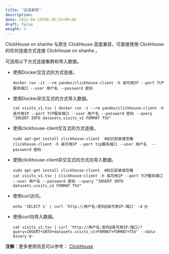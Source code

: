 ```yaml
---
title: "连接集群"
description: 
date: 2021-04-19T00:39:25+09:00
draft: false
weight: 3
---
```



ClickHouse on shanhe 与原生 ClickHouse 高度兼容，可直接使用 ClickHouse 的任何连接方式连接 ClickHouse on shanhe 。

可选用以下方式连接集群和导入数据。

- 使用Docker交互式的方式连接。
  
  ``` shell
  docker run -it --rm yandex/clickhouse-client -h 高可用IP --port TCP服务端口 --user 用户名 --password 密码
  ```


- 使用Docker非交互式的方式导入数据。
    ``` shell
    cat visits_v1.tsv | docker run -i --rm yandex/clickhouse-client -h 高可用IP --port TCP服务端口 --user 用户名 --password 密码 --query "INSERT INTO datasets.visits_v1 FORMAT TSV"
  ```


- 使用clickhouse-client交互式的方式连接。
   ``` shell
   sudo apt-get install clickhouse-client  #如已安装请忽略
   clickhouse-client -h 高可用IP --port tcp服务端口 --user 用户名  --password 密码
   ```

- 使用clickhouse-client非交互式的方式向导入数据。
   ``` shell
   sudo apt-get install clickhouse-client  #如已安装请忽略
   cat visits_v1.tsv | clickhouse-client -h 高可用IP --port TCP服务端口 --user 用户名 --password 密码 --query "INSERT INTO datasets.visits_v1 FORMAT TSV"
  ```

- 使用curl访问。
   ``` shell
   echo 'SELECT 1' | curl 'http://用户名:密码@高可用IP:端口' -d @-
   ```

- 使用curl向导入数据。
   ``` shell
   cat visits_v1.tsv | curl 'http://用户名:密码@高可用IP:端口/?query=INSERT+INTO+datasets.visits_v1+FORMAT+FORMAT+TSV' --data-binary @-
   ```

**注解**：更多使用信息可以参考： [ClickHouse](https://clickhouse.yandex/docs/en/)


